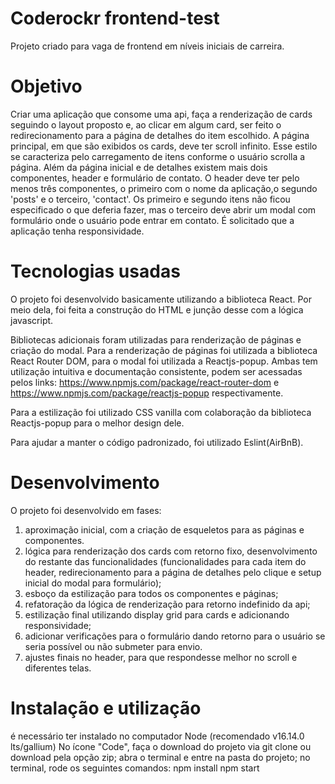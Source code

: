 # Coderockr frontend-test
Projeto criado para vaga de frontend em níveis iniciais de carreira.

# Objetivo
Criar uma aplicação que consome uma api, faça a renderização de cards seguindo o layout proposto e, ao clicar em algum card, ser feito o redirecionamento para a página de detalhes do item escolhido.
A página principal, em que são exibidos os cards, deve ter scroll infinito. Esse estilo se caracteriza pelo carregamento de itens conforme o usuário scrolla a página.
Além da página inicial e de detalhes existem mais dois componentes, header e formulário de contato.
O header deve ter pelo menos três componentes, o primeiro com o nome da aplicação,o segundo 'posts' e o terceiro, 'contact'. Os primeiro e segundo itens não ficou especificado o que deferia fazer, mas o terceiro deve abrir um modal com formulário onde o usuário pode entrar em contato.
É solicitado que a aplicação tenha responsividade.
# Tecnologias usadas
O projeto foi desenvolvido basicamente utilizando a biblioteca React. Por meio dela, foi feita a construção do HTML e junção desse com a lógica javascript.

Bibliotecas adicionais foram utilizadas para renderização de páginas e criação do modal.
Para a renderização de páginas foi utilizada a biblioteca React Router DOM, para o modal foi utilizada a Reactjs-popup.
Ambas tem utilização intuitiva e documentação consistente, podem ser acessadas pelos links:
https://www.npmjs.com/package/react-router-dom e https://www.npmjs.com/package/reactjs-popup respectivamente.

Para a estilização foi utilizado CSS vanilla com colaboração da biblioteca Reactjs-popup para o melhor design dele.

Para ajudar a manter o código padronizado, foi utilizado Eslint(AirBnB).

# Desenvolvimento
O projeto foi desenvolvido em fases: 
1. aproximação inicial, com a criação de esqueletos para as páginas e componentes.
2. lógica para renderização dos cards com retorno fixo, desenvolvimento do restante das funcionalidades (funcionalidades para cada item do header, redirecionamento para a página de detalhes pelo clique e setup inicial do modal para formulário);
3. esboço da estilização para todos os componentes e páginas;
4. refatoração da lógica de renderização para retorno indefinido da api;
5. estilização final utilizando display grid para cards e adicionando responsividade;
6. adicionar verificações para o formulário dando retorno para o usuário se seria possível ou não submeter para envio. 
7. ajustes finais no header, para que respondesse melhor no scroll e diferentes telas.

# Instalação e utilização
é necessário ter instalado no computador Node (recomendado v16.14.0 lts/gallium)
No ícone "Code", faça o download do projeto via git clone ou download pela opção zip; 
abra o terminal e entre na pasta do projeto;
no terminal, rode os seguintes comandos:
npm install
npm start


